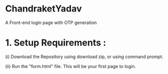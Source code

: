 # ChandraketYadav
A Front-end login page with OTP generation

# 1. Setup Requirements :
(i) Download the Repository using download zip, or using command prompt. 

(ii) Run the "form.html" file. This will be your first page to login.
